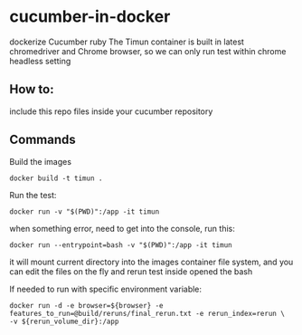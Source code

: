 # cucumber-in-docker
dockerize Cucumber ruby
The Timun container is built in latest chromedriver and Chrome browser, so we can only run test within chrome headless setting

## How to:
include this repo files inside your cucumber repository

## Commands
Build the images
```shell
docker build -t timun .
```
Run the test:
```shell
docker run -v "$(PWD)":/app -it timun
```
when something error, need to get into the console, run this:
```shell
docker run --entrypoint=bash -v "$(PWD)":/app -it timun
```
it will mount current directory into the images container file system, and you can edit the files on the fly and rerun test inside opened the bash

If needed to run with specific environment variable:
```shell
docker run -d -e browser=${browser} -e features_to_run=@build/reruns/final_rerun.txt -e rerun_index=rerun \
-v ${rerun_volume_dir}:/app
```